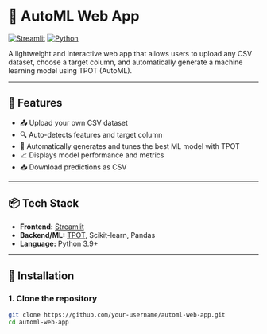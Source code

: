 # 🤖 AutoML Web App

[![Streamlit](https://img.shields.io/badge/Made%20with-Streamlit-ff4b4b?logo=streamlit&logoColor=white)](https://streamlit.io)
[![Python](https://img.shields.io/badge/Python-3.9+-blue?logo=python)](https://www.python.org/)

A lightweight and interactive web app that allows users to upload any CSV dataset, choose a target column, and automatically generate a machine learning model using TPOT (AutoML).

---

## 🚀 Features

- 📤 Upload your own CSV dataset
- 🔍 Auto-detects features and target column
- 🧠 Automatically generates and tunes the best ML model with TPOT
- 📈 Displays model performance and metrics
- 📥 Download predictions as CSV

---

## 📦 Tech Stack

- **Frontend:** [Streamlit](https://streamlit.io/)
- **Backend/ML:** [TPOT](https://epistasislab.github.io/tpot/), Scikit-learn, Pandas
- **Language:** Python 3.9+

---

## 🧰 Installation

### 1. Clone the repository
```bash
git clone https://github.com/your-username/automl-web-app.git
cd automl-web-app
